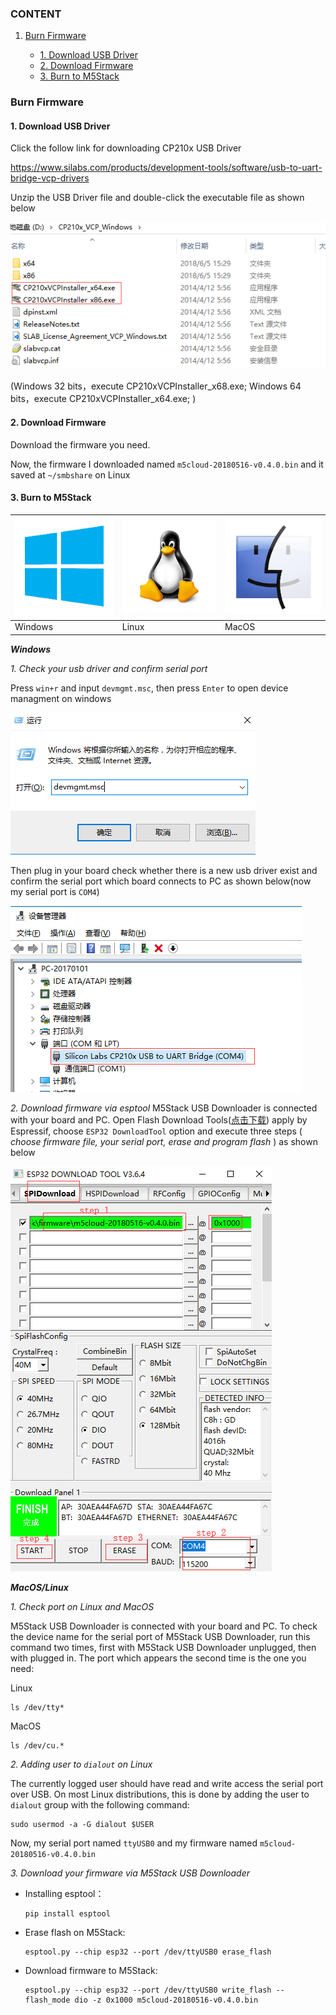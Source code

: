 
### CONTENT

1. [Burn Firmware](#Burn-Firmwared)

    - [1. Download USB Driver](#1-download-USB-Driver)
    - [2. Download Firmware](#2-download-firmware)
    - [3. Burn to M5Stack](#3-Burn-to-M5Stack)


### Burn Firmware

#### 1. Download USB Driver

Click the follow link for downloading CP210x USB Driver

https://www.silabs.com/products/development-tools/software/usb-to-uart-bridge-vcp-drivers

Unzip the USB Driver file and double-click the executable file as shown below

![image](CP21x_USB_Driver.png)


(Windows 32 bits，execute CP210xVCPInstaller_x68.exe; Windows 64 bits，execute CP210xVCPInstaller_x64.exe; )

#### 2. Download Firmware
  
Download the firmware you need.
  
Now, the firmware I downloaded named `m5cloud-20180516-v0.4.0.bin`
and it saved at `~/smbshare` on Linux

#### 3. Burn to M5Stack
![image](platform_picture/windows-logo1.png) | ![image](platform_picture/linux-logo1.png) | ![image](platform_picture/macos-logo1.png) 
---|---|---
Windows | Linux | MacOS

***Windows***

*1. Check your usb driver and confirm serial port*

Press `win+r` and input `devmgmt.msc`, then press `Enter` to open device managment on windows

![image](windows_open_devmgmt.png)

Then plug in your board check whether there is a new usb driver exist and confirm the serial port which board connects to PC as shown below(now my serial port is `COM4`)

![image](windows_devmgt.png)


*2. Download firmware via esptool*
 M5Stack USB Downloader is connected with your board and PC. Open Flash Download Tools([点击下载](https://www.espressif.com/sites/default/files/tools/flash_download_tools_v3.6.4.rar)) apply by Espressif, choose `ESP32 DownloadTool` option and execute three steps ( *choose firmware file, your serial port, erase and program flash* ) as shown below

![image](windows_download_firmware.png)



***MacOS/Linux***

*1. Check port on Linux and MacOS*

  M5Stack USB Downloader is connected with your board and PC. To check the device name for the serial port of M5Stack USB Downloader, run this command two times, first with M5Stack USB Downloader unplugged, then with plugged in. The port which appears the second time is the one you need:

  Linux

  ```
  ls /dev/tty*
  ```
  
  MacOS

  ```
  ls /dev/cu.*
  ```


*2. Adding user to `dialout` on Linux*

The currently logged user should have read and write access the serial port over USB. On most Linux distributions, this is done by adding the user to `dialout` group with the following command:

  ```
  sudo usermod -a -G dialout $USER
  ```
Now, my serial port named `ttyUSB0` and my firmware named `m5cloud-20180516-v0.4.0.bin`

*3. Download your firmware via M5Stack USB Downloader*
  - Installing esptool：
    ```
    pip install esptool
    ```
  - Erase flash on M5Stack:
    ```
    esptool.py --chip esp32 --port /dev/ttyUSB0 erase_flash
    ```
  - Download firmware to M5Stack: 
    ```
    esptool.py --chip esp32 --port /dev/ttyUSB0 write_flash --flash_mode dio -z 0x1000 m5cloud-20180516-v0.4.0.bin
    ```

